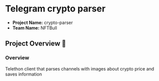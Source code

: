 # Telegram crypto parser

- **Project Name:** crypto-parser
- **Team Name:** NFTBull

## Project Overview :page_facing_up:

### Overview

Telethon client that parses channels with images about crypto price and saves information
